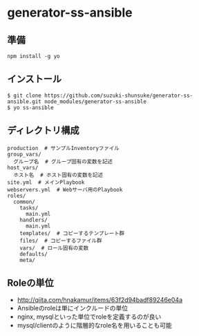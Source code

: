 # generator-ss-ansible

## 準備

```
npm install -g yo
```

## インストール

```
$ git clone https://github.com/suzuki-shunsuke/generator-ss-ansible.git node_modules/generator-ss-ansible
$ yo ss-ansible
```

## ディレクトリ構成

```
production  # サンプルInventoryファイル
group_vars/
  グループ名  # グループ固有の変数を記述
host_vars/
  ホスト名  # ホスト固有の変数を記述
site.yml  # メインPlaybook
webservers.yml  # Webサーバ用のPlaybook
roles/
  common/
    tasks/
      main.yml
    handlers/
      main.yml
    templates/  # コピーするテンプレート群
    files/  # コピーするファイル群
    vars/  # ロール固有の変数
    defaults/
    meta/
```


## Roleの単位

- http://qiita.com/hnakamur/items/63f2d94badf89246e04a
- Ansibleのroleは単にインクルードの単位
- nginx, mysqlといった単位でroleを定義するのが良い
- mysql/clientのように階層的なrole名を用いることも可能

